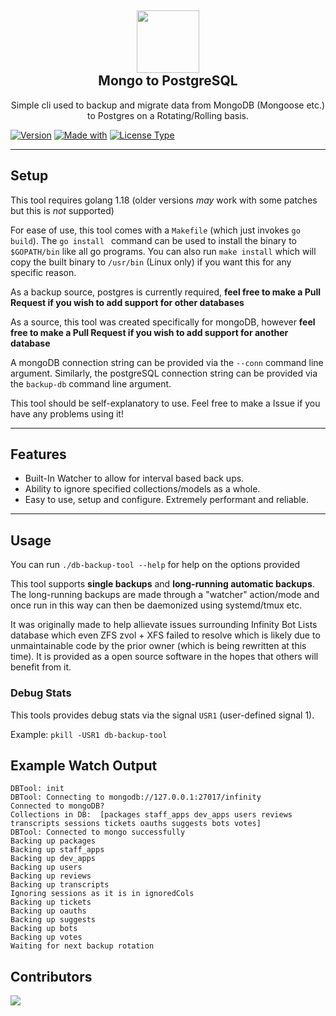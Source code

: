 <h2 align='center'>
  <img src="https://media.discordapp.net/attachments/653733403841134600/981292240137769001/IMG_5344.png" height='100px' width='100px' />
  <br> 
  Mongo to PostgreSQL
</h2>
<p align="center">
   Simple cli used to backup and migrate data from MongoDB (Mongoose etc.) to Postgres on a Rotating/Rolling basis.
</p>

[![Version](https://img.shields.io/badge/Version-1.0.1%20-green.svg?style=flat)](https://github.com/InfinityBotList/Mongo-2-Postgres) 
[![Made with](https://img.shields.io/badge/Language-GO%20-blue.svg?style=flat)](https://github.com/InfinityBotList/Mongo-2-Postgres) 
[![License Type](https://img.shields.io/badge/License-MIT-yellowgreen.svg)](https://github.com/InfinityBotList/Mongo-2-Postgres)

--- 

## Setup

This tool requires golang 1.18 (older versions *may* work with some patches but this is *not* supported)

For ease of use, this tool comes with a ``Makefile`` (which just invokes ``go build``). The ``go install
`` command can be used to install the binary to ``$GOPATH/bin`` like all go programs. You can also run ``make install`` which will copy the built binary to ``/usr/bin`` (Linux only) if you want this for any specific reason.

As a backup source, postgres is currently required, **feel free to make a Pull Request if you wish to add support for other databases**

As a source, this tool was created specifically for mongoDB, however **feel free to make a Pull Request if you wish to add support for another database**

A mongoDB connection string can be provided via the ``--conn`` command line argument. Similarly, the postgreSQL connection string can be provided via the ``backup-db`` command line argument.

This tool should be self-explanatory to use. Feel free to make a Issue if you have any problems using it!

---

## Features
- Built-In Watcher to allow for interval based back ups.
- Ability to ignore specified collections/models as a whole. 
- Easy to use, setup and configure. Extremely performant and reliable.

---

## Usage

You can run ``./db-backup-tool --help`` for help on the options provided

This tool supports **single backups** and **long-running automatic backups**. The long-running backups are made through a "watcher" action/mode and once run in this way can then be daemonized using systemd/tmux etc.

It was originally made to help allievate issues surrounding Infinity Bot Lists database which even ZFS zvol + XFS failed to resolve which is likely due to unmaintainable code by the prior owner (which is being rewritten at this time). It is provided as a open source software in the hopes that others will benefit from it.

### Debug Stats

This tools provides debug stats via the signal ``USR1`` (user-defined signal 1).

Example: ``pkill -USR1 db-backup-tool``

## Example Watch Output

```
DBTool: init
DBTool: Connecting to mongodb://127.0.0.1:27017/infinity
Connected to mongoDB?
Collections in DB:  [packages staff_apps dev_apps users reviews transcripts sessions tickets oauths suggests bots votes]
DBTool: Connected to mongo successfully
Backing up packages
Backing up staff_apps
Backing up dev_apps
Backing up users
Backing up reviews
Backing up transcripts
Ignoring sessions as it is in ignoredCols
Backing up tickets
Backing up oauths
Backing up suggests
Backing up bots
Backing up votes
Waiting for next backup rotation
```

## Contributors
<a href="https://github.com/InfinityBotList/Mongo-2-Postgres/graphs/contributors">
  <img src="https://contrib.rocks/image?repo=InfinityBotList/Mongo-2-Postgres" />
</a>
